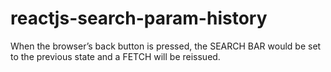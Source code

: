 # reactjs-search-param-history
When the browser’s back button is pressed, the SEARCH BAR would be set to the previous state and a FETCH will be reissued.
